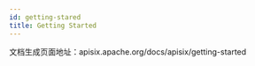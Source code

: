```yaml
---
id: getting-stared
title: Getting Started
---
```


文档生成页面地址：apisix.apache.org/docs/apisix/getting-started
